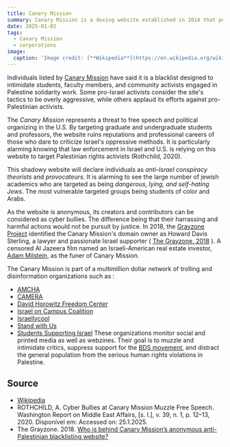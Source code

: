 ```yaml
---
title: Canary Mission
summary: Canary Mission is a doxing website established in 2014 that publishes the personal information of students, professors, and organizations that it considers to be anti-Israel, focusing primarily on people at North American universities. 
date: 2025-01-02
tags:
  - Canary Mission
  - corporations
image:
  caption: 'Image credit: [**Wikipedia**](https://en.wikipedia.org/wiki/File:Logo_of_Canary_Mission.webp)'
---
```



Individuals listed by [Canary Mission](https://canarymission.org/) have said it is a blacklist designed to intimidate students, 
faculty members, and community activists engaged in Palestine solidarity work. 
Some pro-Israel activists consider the site's tactics to be overly aggressive, while others applaud 
its efforts against pro-Palestinian activists.

The *Canary Mission* represents a threat to free speech and political organizing in the U.S. By targeting graduate and undergraduate students and professors, the website ruins reputations and professional careers of those who dare to criticize Israel's oppressive methods. It is particularly alarming knowing that law enforcement in Israel and U.S. is relying on this website to target Palestinian rights activists (Rothchild, 2020). 

This shadowy website will declare individuals as *anti-Israel conspiracy theorists* and *provocateurs*. It is alarming to see the large number of jewish academics who are targeted as being *dangerous, lying, and self-hating Jews*. The most vulnerable targeted groups being students of color and Arabs.

As the website is anonymous, its creators and contributors can be considered as cyber bullies. The difference being that their harrassing and harmful actions would not be pursuit by justice. In 2018, the [Grayzone Project](https://thegrayzone.com/) identified the Canary Mission's domain owner as Howard Davis Sterling, a lawyer and passionate Israel supporter ( [The Grayzone, 2018](https://thegrayzone.com/2018/08/22/meet-the-owner-of-canary-missions-anonymous-anti-palestinian-blacklisting-website/) ). A censored Al Jazeera film named an Israeli-American real estate investor, [Adam Milstein](https://en.wikipedia.org/wiki/Adam_Milstein), as the funer of Canary Mission. 

The Canary Mission is part of a multimillion dollar network of trolling and disinformation organizations such as :
- [AMCHA](https://amchainitiative.org/)
- [CAMERA](https://www.camera.org/)
- [David Horowitz Freedom Center](https://www.horowitzfreedomcenter.org/)
- [Israel on Campus Coalition](https://israelcc.org/)
- [Israellycool](https://www.israellycool.com/)
- [Stand with Us](https://www.standwithus.com/)
- [Students Supporting Israel](https://www.ssimovement.org/)
These organizations monitor social and printed media as well as webzines. Their goal is to muzzle and intimidate critics, suppress support for the [BDS movement](https://bdsmovement.net/), and distract the general population from the serious human rights violations in Palestine.




## Source

- [Wikipedia](https://en.wikipedia.org/wiki/Canary_Mission)
- ROTHCHILD, A. Cyber Bullies at Canary Mission Muzzle Free Speech. Washington Report on Middle East Affairs, [s. l.], v. 39, n. 1, p. 12–13, 2020. Disponível em: Accessed on: 25.1.2025.
- The Grayzone. 2018. [Who is behind Canary Mission’s anonymous anti-Palestinian blacklisting website?](https://thegrayzone.com/2018/08/22/meet-the-owner-of-canary-missions-anonymous-anti-palestinian-blacklisting-website/)